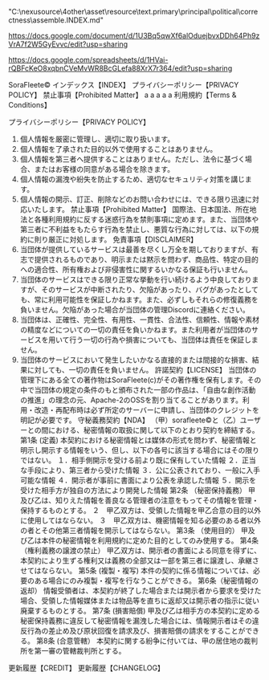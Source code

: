 "C:\nexusource\4other\asset\resource\text\.primary\principal\political\correctness\assemble\.INDEX.md"

https://docs.google.com/document/d/1U3Bq5qwXf6alOduejbvxDDh64Ph9zVrA7f2W5GyEvvc/edit?usp=sharing

https://docs.google.com/spreadsheets/d/1HVai-rQBFcKeO8xqbnCVeMvWR8BcGLefa88XrX7r364/edit?usp=sharing


SoraFleete©︎
インデックス【INDEX】
プライバシーポリシー【PRIVACY POLICY】
禁止事項【Prohibited Matter】
a
a
a
a
a
利用規約【Terms & Conditions】

プライバシーポリシー【PRIVACY POLICY】
1. 個人情報を厳密に管理し、適切に取り扱います。
2. 個人情報を了承された目的以外で使用することはありません。
3. 個人情報を第三者へ提供することはありません。ただし、法令に基づく場合、またはお客様の同意がある場合を除きます。
4. 個人情報の漏洩や紛失を防止するため、適切なセキュリティ対策を講じます。
5. 個人情報の開示、訂正、削除などのお問い合わせには、できる限り迅速に対応いたします。
禁止事項【Prohibited Matter】
国際法、日本国法、所在地法と各種利用規約に反する迷惑行為を禁則事項に定めます。また、当団体や第三者に不利益をもたらす行為を禁止し、悪質な行為に対しては、以下の規約に則り厳正に対処します。
免責事項【DISCLAIMER】
1. 当団体が提供しているサービスは最善を尽くし万全を期しておりますが、有志で提供されるものであり、明示または黙示を問わず、商品性、特定の目的への適合性、所有権および非侵害性に関するいかなる保証も行いません。
2. 当団体のサービスはできる限り正常な挙動を行い続けるよう中良しておりますが、そのサービスが中断されたり、欠陥があったり、バグがあったとしても、常に利用可能性を保証しかねます。また、必ずしもそれらの修復義務を負いません。欠陥があった場合が当団体の管理Discordに連絡ください。
3. 当団体は、正確性、完全性、有用性、一貫性、合法性、信頼性、情報や素材の精度などについての一切の責任を負いかねます。また利用者が当団体のサービスを用いて行う一切の行為や損害についても、当団体は責任を保証しません。
4. 当団体のサービスにおいて発生したいかなる直接的または間接的な損害、結果に対しても、一切の責任を負いません。
許諾契約【LICENSE】
当団体の管理下にある全ての著作物はSoraFleete(c)がその著作権を保有します。その中で当団体の規定の条件のもと頒布された一部の作品は、「自由な創作活動の推進」の理念の元、Apache-2のOSSを割り当てることがあります。利用・改造・再配布時は必ず所定のサーバーに申請し、当団体のクレジットを明記が必要です。
守秘義務契約【NDA】
（甲）sorafleete©と（乙）ユーザーとの間における、秘密情報の取扱に関して以下のとおり契約を締結する。
第1条 (定義)
本契約における秘密情報とは媒体の形式を問わず、秘密情報と明示し開示する情報をいう、但し、以下の各号に該当する場合にはその限りではない。
１．相手側開示を受ける前より既に保有していた情報
２．正当な手段により、第三者から受けた情報
３．公に公表されており、一般に入手可能な情報
４．開示者が事前に書面により公表を承認した情報
５．開示を受けた相手方が独自の方法により開発した情報
第2条 （秘密保持義務）
甲及び乙は、知りえた情報を善良なる管理者の注意をもってその情報を管理・保持するものとする。
２　甲乙双方は、受領した情報を甲乙合意の目的以外に使用してはならない。
３　甲乙双方は、機密情報を知る必要のある者以外の者とその他第三者情報を開示してはならない。
第3条 （使用目的）
甲及び乙は本件の秘密情報を利用規約に定めた目的としてのみ使用する。
第4条 （権利義務の譲渡の禁止）
甲乙双方は、開示者の書面による同意を得ずに、本契約により生ずる権利又は義務の全部又は一部を第三者に譲渡し、承継させてはならない。
第5条 (複製・複写)
本件の契約に係る情報については、必要のある場合にのみ複製・複写を行なうことができる。
第6条（秘密情報の返却）
情報受領者は、本契約が終了した場合または開示者から要求を受けた場合、受領した情報媒体または物品等を直ちに返却又は開示者の指示に従い廃棄するものとする。
第7条 (損害賠償)
甲及び乙は相手方の本契約に定める秘密保持義務に違反して秘密情報を漏洩した場合には、情報開示者はその違反行為の差止め及び原状回復を請求及び、損害賠償の請求をすることができる。
第8条 (合意管轄）
本契約に関する紛争に付いては、甲の居住地の裁判所を第一審の管轄裁判所とする。

更新履歴【CREDIT】
更新履歴【CHANGELOG】
